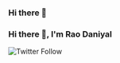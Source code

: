 ### Hi there 👋

### Hi there 👋, I'm Rao Daniyal
![Twitter Follow](https://img.shields.io/twitter/follow/daniyalDotdev?style=social)

<!--
**daniyalrajputt/daniyalrajputt** is a ✨ _special_ ✨ repository because its `README.md` (this file) appears on your GitHub profile.

Here are some ideas to get you started:

- 🔭 I’m currently working on ...
- 🌱 I’m currently learning ...
- 👯 I’m looking to collaborate on ...
- 🤔 I’m looking for help with ...
- 💬 Ask me about ...
- 📫 How to reach me: ...
- 😄 Pronouns: ...
- ⚡ Fun fact: ...
-->
